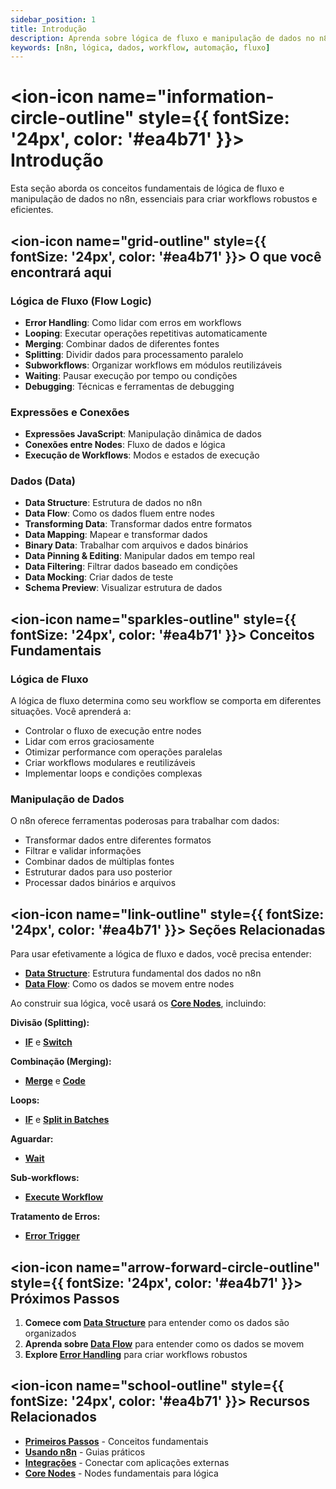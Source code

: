 ```yaml
---
sidebar_position: 1
title: Introdução
description: Aprenda sobre lógica de fluxo e manipulação de dados no n8n
keywords: [n8n, lógica, dados, workflow, automação, fluxo]
---
```


# <ion-icon name="information-circle-outline" style={{ fontSize: '24px', color: '#ea4b71' }}></ion-icon> Introdução

Esta seção aborda os conceitos fundamentais de lógica de fluxo e manipulação de dados no n8n, essenciais para criar workflows robustos e eficientes.

## <ion-icon name="grid-outline" style={{ fontSize: '24px', color: '#ea4b71' }}></ion-icon> O que você encontrará aqui

### Lógica de Fluxo (Flow Logic)

- **Error Handling**: Como lidar com erros em workflows
- **Looping**: Executar operações repetitivas automaticamente
- **Merging**: Combinar dados de diferentes fontes
- **Splitting**: Dividir dados para processamento paralelo
- **Subworkflows**: Organizar workflows em módulos reutilizáveis
- **Waiting**: Pausar execução por tempo ou condições
- **Debugging**: Técnicas e ferramentas de debugging

### Expressões e Conexões

- **Expressões JavaScript**: Manipulação dinâmica de dados
- **Conexões entre Nodes**: Fluxo de dados e lógica
- **Execução de Workflows**: Modos e estados de execução

### Dados (Data)

- **Data Structure**: Estrutura de dados no n8n
- **Data Flow**: Como os dados fluem entre nodes
- **Transforming Data**: Transformar dados entre formatos
- **Data Mapping**: Mapear e transformar dados
- **Binary Data**: Trabalhar com arquivos e dados binários
- **Data Pinning & Editing**: Manipular dados em tempo real
- **Data Filtering**: Filtrar dados baseado em condições
- **Data Mocking**: Criar dados de teste
- **Schema Preview**: Visualizar estrutura de dados

## <ion-icon name="sparkles-outline" style={{ fontSize: '24px', color: '#ea4b71' }}></ion-icon> Conceitos Fundamentais

### Lógica de Fluxo

A lógica de fluxo determina como seu workflow se comporta em diferentes situações. Você aprenderá a:

- Controlar o fluxo de execução entre nodes
- Lidar com erros graciosamente
- Otimizar performance com operações paralelas
- Criar workflows modulares e reutilizáveis
- Implementar loops e condições complexas

### Manipulação de Dados

O n8n oferece ferramentas poderosas para trabalhar com dados:

- Transformar dados entre diferentes formatos
- Filtrar e validar informações
- Combinar dados de múltiplas fontes
- Estruturar dados para uso posterior
- Processar dados binários e arquivos

## <ion-icon name="link-outline" style={{ fontSize: '24px', color: '#ea4b71' }}></ion-icon> Seções Relacionadas

Para usar efetivamente a lógica de fluxo e dados, você precisa entender:

- **[Data Structure](./data/data-structure)**: Estrutura fundamental dos dados no n8n
- **[Data Flow](./data/data-flow-nodes)**: Como os dados se movem entre nodes

Ao construir sua lógica, você usará os **[Core Nodes](../integracoes/builtin-nodes/core-nodes/)**, incluindo:

**Divisão (Splitting):**

- **[IF](../integracoes/builtin-nodes/logic-control/if)** e **[Switch](../integracoes/builtin-nodes/logic-control/switch)**

**Combinação (Merging):**

- **[Merge](../integracoes/builtin-nodes/logic-control/merge)** e **[Code](../integracoes/builtin-nodes/core-nodes/code)**

**Loops:**

- **[IF](../integracoes/builtin-nodes/logic-control/if)** e **[Split in Batches](../integracoes/builtin-nodes/data-processing/split-in-batches)**

**Aguardar:**

- **[Wait](../integracoes/builtin-nodes/logic-control/wait)**

**Sub-workflows:**

- **[Execute Workflow](../integracoes/builtin-nodes/core-nodes/execute-sub-workflow)**

**Tratamento de Erros:**

- **[Error Trigger](../integracoes/builtin-nodes/core-nodes/error-trigger)**

## <ion-icon name="arrow-forward-circle-outline" style={{ fontSize: '24px', color: '#ea4b71' }}></ion-icon> Próximos Passos

1. **Comece com [Data Structure](./data/data-structure)** para entender como os dados são organizados
2. **Aprenda sobre [Data Flow](./data/data-flow-nodes)** para entender como os dados se movem
3. **Explore [Error Handling](./flow-logic/error-handling)** para criar workflows robustos

## <ion-icon name="school-outline" style={{ fontSize: '24px', color: '#ea4b71' }}></ion-icon> Recursos Relacionados

- **[Primeiros Passos](/primeiros-passos/guia-instalacao)** - Conceitos fundamentais
- **[Usando n8n](../usando-n8n)** - Guias práticos
- **[Integrações](../integracoes)** - Conectar com aplicações externas
- **[Core Nodes](../integracoes/builtin-nodes/core-nodes/)** - Nodes fundamentais para lógica
